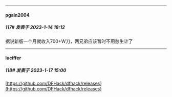 

*****

####  pgain2004  
##### 117#       发表于 2023-1-14 18:12

据说新版一个月就收入700+W刀，两兄弟应该暂时不用愁生计了



*****

####  luciffer  
##### 118#       发表于 2023-1-17 15:00

[https://github.com/DFHack/dfhack/releases](https://github.com/DFHack/dfhack/releases)

